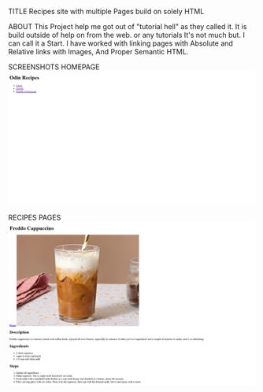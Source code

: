 TITLE
Recipes site with multiple Pages build on solely HTML

ABOUT
This Project help me got out of "tutorial hell" as they called it.
It is build outside of help on from the web. or any tutorials 
It's not much but. I can call it a Start.
I have worked with linking pages with Absolute and Relative links 
with Images, And Proper Semantic HTML.

SCREENSHOTS
HOMEPAGE
![Home Page](image.png)

RECIPES PAGES
![Recipe Page](image-1.png)
